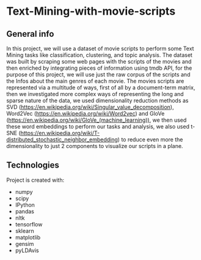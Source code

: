 # Text-Mining-with-movie-scripts

## General info
In this project, we will use a dataset of movie scripts to perform some Text Mining tasks like classification, clustering, and topic analysis.
The dataset was built by scraping some web pages with the scripts of the movies and then enriched by integrating pieces of information using tmdb API, 
for the purpose of this project, we will use just the raw corpus of the scripts and the Infos about the main genres of each movie.
The movies scripts are represented via a multitude of ways, first of all by a document-term matrix, then we investigated more complex ways of
representing the long and sparse nature of the data, we used dimensionality reduction methods as SVD (https://en.wikipedia.org/wiki/Singular_value_decomposition),
Word2Vec (https://en.wikipedia.org/wiki/Word2vec) and GloVe (https://en.wikipedia.org/wiki/GloVe_(machine_learning)), we then used these word embeddings to perform our tasks
and analysis, we also used t-SNE (https://en.wikipedia.org/wiki/T-distributed_stochastic_neighbor_embedding) to reduce even more the dimensionality to just 2 components to visualize our scripts in a plane. 

## Technologies
Project is created with:
* numpy
* scipy
* IPython
* pandas
* nltk
* tensorflow
* sklearn
* matplotlib
* gensim
* pyLDAvis

